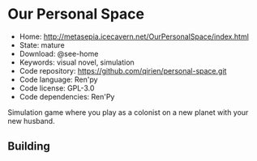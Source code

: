 # Our Personal Space

- Home: http://metasepia.icecavern.net/OurPersonalSpace/index.html
- State: mature
- Download: @see-home
- Keywords: visual novel, simulation
- Code repository: https://github.com/qirien/personal-space.git
- Code language: Ren'py
- Code license: GPL-3.0
- Code dependencies: Ren'Py

Simulation game where you play as a colonist on a new planet with your new husband.

## Building


